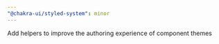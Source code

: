 ```yaml
---
"@chakra-ui/styled-system": minor
---
```


Add helpers to improve the authoring experience of component themes
